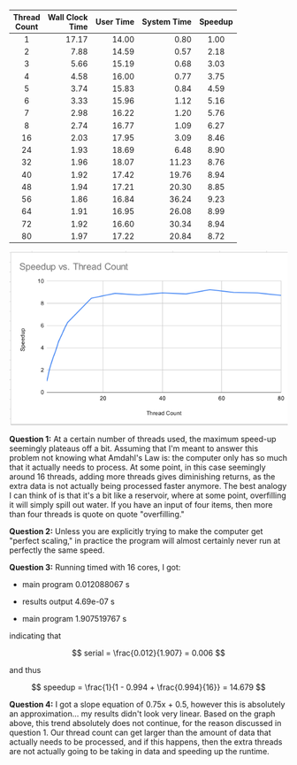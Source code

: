 |Thread<br>Count|Wall Clock<br>Time|User Time|System Time|Speedup|
|:--:|--:|--:|--:|:--:|
|1|17.17|14.00| 0.80|1.00|
|2| 7.88|14.59| 0.57| 2.18|
|3| 5.66|15.19| 0.68| 3.03|
|4| 4.58|16.00| 0.77| 3.75|
|5| 3.74|15.83| 0.84| 4.59|
|6| 3.33|15.96| 1.12| 5.16|
|7| 2.98|16.22| 1.20| 5.76|
|8| 2.74|16.77| 1.09| 6.27|
|16| 2.03|17.95| 3.09| 8.46|
|24| 1.93|18.69| 6.48| 8.90|
|32| 1.96|18.07|11.23| 8.76|
|40| 1.92|17.42|19.76| 8.94|
|48| 1.94|17.21|20.30| 8.85|
|56| 1.86|16.84|36.24| 9.23|
|64| 1.91|16.95|26.08| 8.99|
|72| 1.92|16.60|30.34| 8.94|
|80| 1.97|17.22|20.84| 8.72|

![graph](CS351_project2_graph.png)

**Question 1:**
At a certain number of threads used, the maximum speed-up seemingly plateaus off a bit. Assuming that I'm meant to answer this problem not knowing what Amdahl's Law is: the computer only has so much that it actually needs to process. At some point, in this case seemingly around 16 threads, adding more threads gives diminishing returns, as the extra data is not actually being processed faster anymore. The best analogy I can think of is that it's a bit like a reservoir, where at some point, overfilling it will simply spill out water. If you have an input of four items, then more than four threads is quote on quote "overfilling."

**Question 2:**
Unless you are explicitly trying to make the computer get "perfect scaling," in practice the program will almost certainly never run at perfectly the same speed.

**Question 3:**
Running timed with 16 cores, I got:

- main program 0.012088067 s

- results output 4.69e-07 s

- main program 1.907519767 s
  
indicating that

$$ serial = \frac{0.012}{1.907} = 0.006 $$

and thus

$$ speedup = \frac{1}{1 - 0.994 + \frac{0.994}{16}} = 14.679 $$

**Question 4:**
I got a slope equation of 0.75x + 0.5, however this is absolutely an approximation... my results didn't look very linear. Based on the graph above, this trend absolutely does not continue, for the reason discussed in question 1. Our thread count can get larger than the amount of data that actually needs to be processed, and if this happens, then the extra threads are not actually going to be taking in data and speeding up the runtime.
